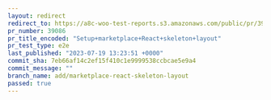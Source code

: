 ```yaml
---
layout: redirect
redirect_to: https://a8c-woo-test-reports.s3.amazonaws.com/public/pr/39086/e2e/index.html
pr_number: 39086
pr_title_encoded: "Setup+marketplace+React+skeleton+layout"
pr_test_type: e2e
last_published: "2023-07-19 13:23:51 +0000"
commit_sha: 7eb66af14c2ef15f410c1e9999538ccbcae5e9a4
commit_message: ""
branch_name: add/marketplace-react-skeleton-layout
passed: true
---
```

